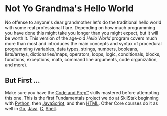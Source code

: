 # Not Yo Grandma's Hello World

No offense to anyone's dear grandmother let's do the traditional hello
world with some real professional flare. Depending on how much
programming you have done this might take you longer than you might
expect, but it will be worth it. This version of the age-old *Hello
World* program covers much more than most and introduces the main
concepts and syntax of procedural programming (variables, data
types, strings, numbers, booleans, lists/arrays, dictionaries/maps,
operators, loops, logic, conditionals, blocks, functions, exceptions,
math, command line arguments, code organization, and more).

## But First ...

Make sure you have the [Code and Prep™](http://github.com/skilstak/prep)
skills mastered before attempting this one.  This is the first
Fundamentals project we do at SkilStak beginning with [Python](py),
then [JavaScript](js), and then [HTML](html).  Other Core courses
do it as well in [Go](go), [Java](java), [C](c), [Shell](shell).
